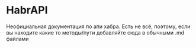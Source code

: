 # HabrAPI
Неофициальная документация по апи хабра. Есть не всё, поэтому, если вы находите какие то методы/пути добавляйте сюда в обычными .md файлами
